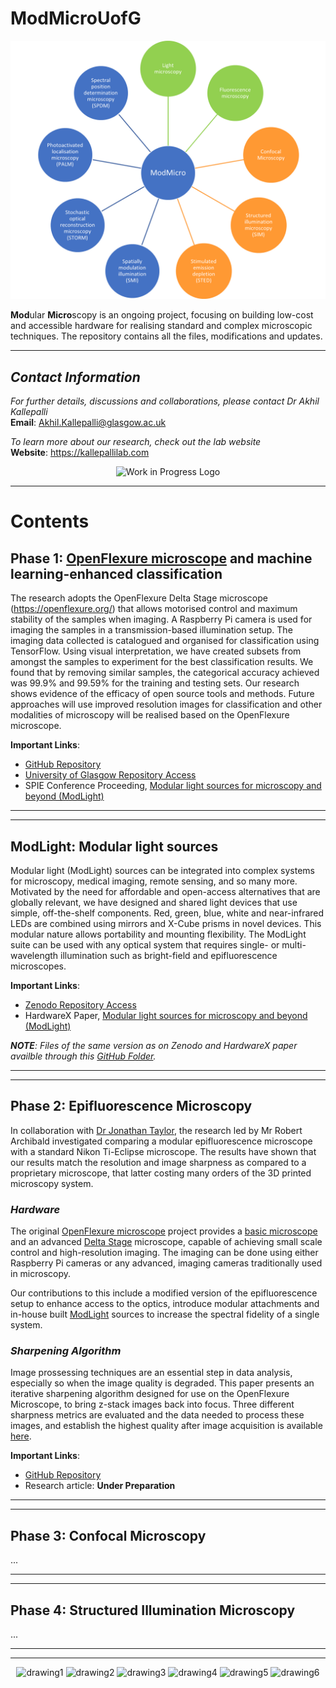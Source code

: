 # **ModMicroUofG**

<p align="center">
<img src="https://github.com/AkhilKallepalli/ModMicroUofG/blob/156b2f736925fa24a33709319c224f9c5497aafa/Images/GitHub%20Repo/ModMicro_20230622%20Status.png" alt="ModMicro Status Update" width="800"/>
</p>

**Mod**ular **Micro**scopy is an ongoing project, focusing on building low-cost and accessible hardware for realising standard and complex microscopic techniques. The repository contains all the files, modifications and updates. 

---

## *Contact Information*

*For further details, discussions and collaborations, please contact Dr Akhil Kallepalli*\
**Email**: Akhil.Kallepalli@glasgow.ac.uk

*To learn more about our research, check out the lab website*\
**Website**: https://kallepallilab.com 

<p align="center">
<img src="https://cdn-icons-png.flaticon.com/512/5578/5578703.png" alt="Work in Progress Logo" height="200"/>
</p>

---

# **Contents**

## **Phase 1: [OpenFlexure microscope](https://openflexure.org/) and machine learning-enhanced classification** 

The research adopts the OpenFlexure Delta Stage microscope (https://openflexure.org/) that allows motorised control and maximum stability of the samples when imaging. A Raspberry Pi camera is used for imaging the samples in a transmission-based illumination setup. The imaging data collected is catalogued and organised for classification using TensorFlow. Using visual interpretation, we have created subsets from amongst the samples to experiment for the best classification results. We found that by removing similar samples, the categorical accuracy achieved was 99.9% and 99.59% for the training and testing sets. Our research shows evidence of the efficacy of open source tools and methods. Future approaches will use improved resolution images for classification and other modalities of microscopy will be realised based on the OpenFlexure microscope.

**Important Links**: 
- [GitHub Repository](https://github.com/AkhilKallepalli/ModMicroUofG/tree/260d3f88ae4605c2fc237944587647aae78d652a/Phase%201%20(Microscope%20and%20ML))
- [University of Glasgow Repository Access](http://dx.doi.org/10.5525/gla.researchdata.1149)
- SPIE Conference Proceeding, [Modular light sources for microscopy and beyond (ModLight)](https://doi.org/10.1117/12.2599435)

---
---

## **ModLight: Modular light sources** 

Modular light (ModLight) sources can be integrated into complex systems for microscopy, medical imaging, remote sensing, and so many more. Motivated by the need for affordable and open-access alternatives that are globally relevant, we have designed and shared light devices that use simple, off-the-shelf components. Red, green, blue, white and near-infrared LEDs are combined using mirrors and X-Cube prisms in novel devices. This modular nature allows portability and mounting flexibility. The ModLight suite can be used with any optical system that requires single- or multi-wavelength illumination such as bright-field and epifluorescence microscopes.

**Important Links**: 
- [Zenodo Repository Access](https://zenodo.org/record/7385903)
- HardwareX Paper, [Modular light sources for microscopy and beyond (ModLight)](https://doi.org/10.1016/j.ohx.2022.e00385)

***NOTE**: Files of the same version as on Zenodo and HardwareX paper availble through this [GitHub Folder](https://github.com/AkhilKallepalli/ModMicroUofG/tree/c88cae8ca496235c1b51023b1f2a8044d0d7d9a2/ModLight).* 

---
---

## **Phase 2: Epifluorescence Microscopy** 

In collaboration with [Dr Jonathan Taylor](https://www.gla.ac.uk/schools/physics/staff/jonathantaylor/), the research led by Mr Robert Archibald investigated comparing a modular epifluorescence microscope with a standard Nikon Ti-Eclipse microscope. The results have shown that our results match the resolution and image sharpness as compared to a proprietary microscope, that latter costing many orders of the 3D printed microscopy system. 

### ***Hardware*** 
The original [OpenFlexure microscope](https://openflexure.org/) project provides a [basic microscope](https://openflexure.org/projects/microscope/) and an advanced [Delta Stage](https://openflexure.org/projects/deltastage/) microscope, capable of achieving small scale control and high-resolution imaging. The imaging can be done using either Raspberry Pi cameras or any advanced, imaging cameras traditionally used in microscopy. 

Our contributions to this include a modified version of the epifluorescence setup to enhance access to the optics, introduce modular attachments and in-house built [ModLight](https://doi.org/10.1016/j.ohx.2022.e00385) sources to increase the spectral fidelity of a single system. 

### ***Sharpening Algorithm*** 
Image prossessing techniques are an essential step in data analysis, especially so when the image quality is degraded. This paper presents an iterative sharpening algorithm designed for use on the OpenFlexure Microscope, to bring z-stack images back into focus. Three different sharpness metrics are evaluated and the data needed to process these images, and establish the highest quality after image acquisition is available [here](https://github.com/AkhilKallepalli/ModMicroUofG/tree/a79b8e51664f305bbde2d7f3cc1418ee8469735c/Phase%202%20(Epifluorescence%20Microscope)/Sharpening%20algorithm). 

**Important Links**: 
- [GitHub Repository](https://github.com/AkhilKallepalli/ModMicroUofG/tree/260d3f88ae4605c2fc237944587647aae78d652a/Phase%202%20(Epifluorescence%20Microscope))
- Research article: **Under Preparation**

---
---

## **Phase 3: Confocal Microscopy** 

...

---
---

## **Phase 4: Structured Illumination Microscopy** 

...

---
---

<p align="center">
<img src="https://kallepallilab.files.wordpress.com/2021/11/photonics-logo-trans-tagline.png" alt="drawing1" height="60"/> <img src="https://kallepallilab.files.wordpress.com/2021/11/university-of-glasgow.png" alt="drawing2" height="60"/> <img src="https://kallepallilab.files.wordpress.com/2021/11/50648064147_f136084fee_o.jpeg" alt="drawing3" height="60"/> <img src="https://kallepallilab.files.wordpress.com/2021/11/iddacyxk.jpeg" alt="drawing4" height="60"/> <img src="https://kallepallilab.files.wordpress.com/2021/11/sitelogo_788779_en.jpeg" alt="drawing5" height="60"/> <img src="https://kallepallilab.files.wordpress.com/2022/07/oshw.png" alt="drawing6" height="60"/>
</p>